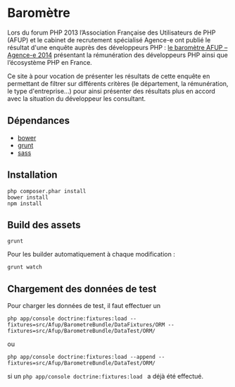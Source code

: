 Baromètre
=========

Lors du forum PHP 2013 l’Association Française des Utilisateurs de PHP (AFUP) et le cabinet de recrutement spécialisé Agence-e ont publié le résultat d'une enquête auprès des développeurs PHP : [le baromètre AFUP – Agence-e 2014](http://afup.org/docs/barometre/Barometre-AFUP-Agence-e-2014-Les-salaires-de-l-ecosysteme-PHP-en-France.pdf) présentant la rémunération des développeurs PHP ainsi que l’écosystème PHP en France.

Ce site à pour vocation de présenter les résultats de cette enquête en permettant de filtrer sur différents critères (le département, la rémunération, le type d'entreprise...) pour ainsi présenter des résultats plus en accord avec la situation du développeur les consultant.


Dépendances
-----------

* [bower](http://bower.io/)
* [grunt](http://gruntjs.com/)
* [sass](http://sass-lang.com/)

Installation
------------

```
php composer.phar install
bower install
npm install
```

Build des assets
----------------

```
grunt
```

Pour les builder automatiquement à chaque modification :

```
grunt watch
```

Chargement des données de test
------------------------------

Pour charger les données de test, il faut effectuer un

```
php app/console doctrine:fixtures:load --fixtures=src/Afup/BarometreBundle/DataFixtures/ORM --fixtures=src/Afup/BarometreBundle/DataTest/ORM/
```

ou

```
php app/console doctrine:fixtures:load --append --fixtures=src/Afup/BarometreBundle/DataTest/ORM/
```
si  un ```php app/console doctrine:fixtures:load ``` a déjà été effectué.
